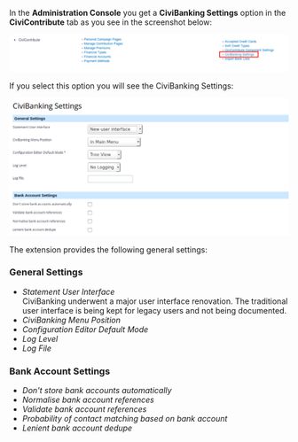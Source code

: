 In the **Administration Console** you get a **CiviBanking Settings** option in
the **CiviContribute** tab as you see in the screenshot below:

![Screenshot](../img/admin_console.png)

If you select this option you will see the CiviBanking Settings:

![Screenshot](../img/civibanking_settings.png)

The extension provides the following general settings:

### General Settings

- *Statement User Interface*    
  CiviBanking underwent a major user interface renovation. The traditional user
  interface is being kept for legacy users and not being documented.
- *CiviBanking Menu Position*
- *Configuration Editor Default Mode*
- *Log Level*
- *Log File*

### Bank Account Settings

- *Don't store bank accounts automatically*
- *Normalise bank account references*
- *Validate bank account references*
- *Probability of contact matching based on bank account*
- *Lenient bank account dedupe*